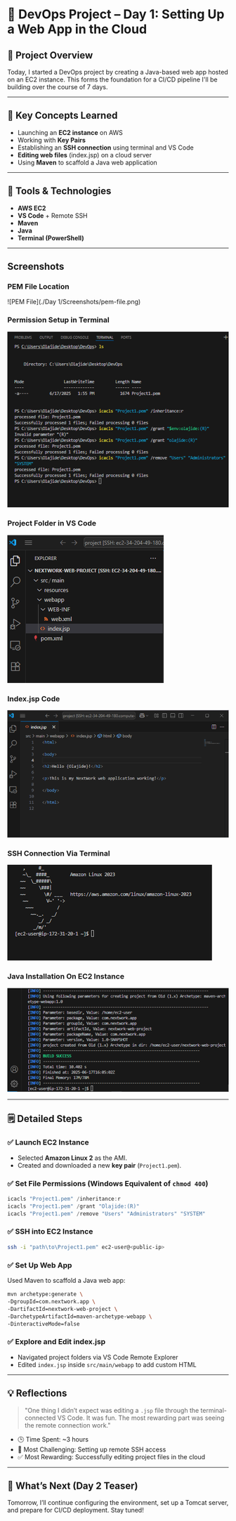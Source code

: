 # 🚀 DevOps Project – Day 1: Setting Up a Web App in the Cloud

## 🔧 Project Overview  
Today, I started a DevOps project by creating a Java-based web app hosted on an EC2 instance. This forms the foundation for a CI/CD pipeline I'll be building over the course of 7 days.

---

## 🧠 Key Concepts Learned  
- Launching an **EC2 instance** on AWS  
- Working with **Key Pairs**  
- Establishing an **SSH connection** using terminal and VS Code  
- **Editing web files** (index.jsp) on a cloud server  
- Using **Maven** to scaffold a Java web application  

---

## 🔨 Tools & Technologies  
- **AWS EC2**  
- **VS Code** + Remote SSH  
- **Maven**  
- **Java**  
- **Terminal (PowerShell)**  

---

## Screenshots

###  PEM File Location
![PEM File](./Day 1/Screenshots/pem-file.png)  

###   Permission Setup in Terminal
![Permissions](./screenshots/terminal-permissions.png)

###   Project Folder in VS Code
![VS Code Project](./screenshots/vscode-explore.png)

###   Index.jsp Code
![Index.jsp Code](./screenshots/index.jsp.png)

###   SSH Connection Via Terminal
![SSH Connection Via Terminal](./screenshots/terminal-connection.png)

###   Java Installation On EC2 Instance
![Java Istallation](./screenshots/java-installation.png)

---

## 🗒️ Detailed Steps

### ✅ Launch EC2 Instance  
- Selected **Amazon Linux 2** as the AMI.  
- Created and downloaded a new **key pair** (`Project1.pem`).  

### ✅ Set File Permissions (Windows Equivalent of `chmod 400`)  
```powershell
icacls "Project1.pem" /inheritance:r
icacls "Project1.pem" /grant "Olajide:(R)"
icacls "Project1.pem" /remove "Users" "Administrators" "SYSTEM"
```

### ✅ SSH into EC2 Instance  
```bash
ssh -i "path\to\Project1.pem" ec2-user@<public-ip>
```

### ✅ Set Up Web App  
Used Maven to scaffold a Java web app:
```bash
mvn archetype:generate \
-DgroupId=com.nextwork.app \
-DartifactId=nextwork-web-project \
-DarchetypeArtifactId=maven-archetype-webapp \
-DinteractiveMode=false
```

### ✅ Explore and Edit index.jsp  
- Navigated project folders via VS Code Remote Explorer  
- Edited `index.jsp` inside `src/main/webapp` to add custom HTML

---

## 💡 Reflections  
> "One thing I didn’t expect was editing a `.jsp` file through the terminal-connected VS Code. It was fun. The most rewarding part was seeing the remote connection work."

- 🕒 Time Spent: ~3 hours  
- 🧠 Most Challenging: Setting up remote SSH access  
- ✅ Most Rewarding: Successfully editing project files in the cloud

---

## 📅 What’s Next (Day 2 Teaser)  
Tomorrow, I’ll continue configuring the environment, set up a Tomcat server, and prepare for CI/CD deployment. Stay tuned!
